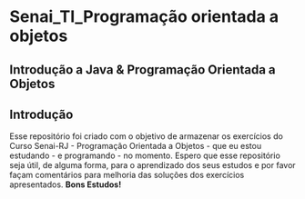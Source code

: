 # Senai_TI_Programação orientada a objetos
## Introdução a Java & Programação Orientada a Objetos

## Introdução

Esse repositório foi criado com o objetivo de armazenar os exercícios do Curso Senai-RJ - Programação Orientada a Objetos - que eu estou estudando - e programando - no momento.
Espero que esse repositório seja útil, de alguma forma, para o aprendizado dos seus estudos e por favor façam comentários para melhoria das soluções dos exercícios apresentados.
**Bons Estudos!**
